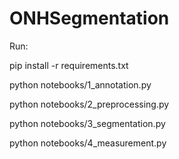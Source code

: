 # ONHSegmentation

Run:

pip install -r requirements.txt

python notebooks/1_annotation.py

python notebooks/2_preprocessing.py

python notebooks/3_segmentation.py

python notebooks/4_measurement.py
